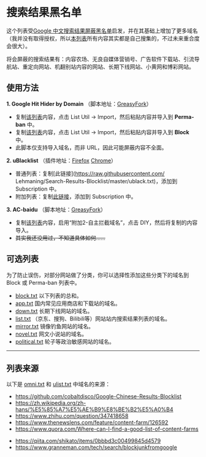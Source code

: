 # 搜索结果黑名单
这个列表受[Google 中文搜索结果屏蔽黑名单](https://github.com/cobaltdisco/Google-Chinese-Results-Blocklist)启发，并在其基础上增加了更多域名（我并没有取得授权，所以[本列表](https://raw.githubusercontent.com/Lehmaning/Search-Results-Blocklist/master/perma-ban.txt)所有内容其实都是自己搜集的，不过未来重合度会很大）。

将会屏蔽的搜索结果有：内容农场、无良自媒体营销号、广告软件下载站、引流导航站、重定向网站、机翻别站内容的网站、长期下线网站、小黄网和博彩网站。

## 使用方法

**1. Google Hit Hider by Domain**
（脚本地址：[GreasyFork](https://greasyfork.org/zh-CN/scripts/1682-google-hit-hider-by-domain-search-filter-block-sites)）
 - 复制[该列表](https://raw.githubusercontent.com/Lehmaning/Search-Results-Blocklist/master/perma-ban.txt)内容，点击 List Util → Import，然后粘贴内容并导入到 **Perma-ban** 中。
 - 复制[该列表](https://raw.githubusercontent.com/Lehmaning/Search-Results-Blocklist/master/block.txt)内容，点击 List Util → Import，然后粘贴内容并导入到 **Block** 中。
 - 此脚本仅支持导入域名，而非 URL，因此可能屏蔽内容不全面。

**2. uBlacklist**
（插件地址：[Firefox](https://addons.mozilla.org/zh-CN/firefox/addon/ublacklist/) [Chrome](https://chrome.google.com/webstore/detail/ublacklist/pncfbmialoiaghdehhbnbhkkgmjanfhe)）
 - 普通列表：复制[此链接](https://raw.githubusercontent.com/    Lehmaning/Search-Results-Blocklist/master/ublack.txt)，添加到 Subscription 中。
 - 附加列表：复制[此链接](https://raw.githubusercontent.com/Lehmaning/Search-Results-Blocklist/master/ulist.txt)，添加到 Subscription 中。

**3. AC-baidu**
（脚本地址：[GreasyFork](https://greasyfork.org/zh-CN/scripts/14178-ac-baidu-%E9%87%8D%E5%AE%9A%E5%90%91%E4%BC%98%E5%8C%96%E7%99%BE%E5%BA%A6%E6%90%9C%E7%8B%97%E8%B0%B7%E6%AD%8C%E5%BF%85%E5%BA%94%E6%90%9C%E7%B4%A2-favicon-%E5%8F%8C%E5%88%97)）
 - 复制[该列表](https://raw.githubusercontent.com/Lehmaning/Search-Results-Blocklist/master/perma-ban.txt)内容，启用“附加2-自主拦截域名”，点击 DIY，然后将复制的内容导入。
 - ~~其实我还没用过，不知道具体如何……~~


<!-- 在手机上使用本列表-->

## 可选列表
为了防止误伤，对部分网站做了分类，你可以选择性添加这些分类下的域名到 Block 或 Perma-ban 列表中。
- [block.txt](https://raw.githubusercontent.com/Lehmaning/Search-Results-Blocklist/master/block.txt) 以下列表的总和。
- [app.txt](https://raw.githubusercontent.com/Lehmaning/Search-Results-Blocklist/master/groups/app.txt) 国内常见应用商店和下载站的域名。
- [down.txt](https://raw.githubusercontent.com/Lehmaning/Search-Results-Blocklist/master/groups/down.txt) 长期下线网站的域名。
- [list.txt](https://raw.githubusercontent.com/Lehmaning/Search-Results-Blocklist/master/groups/list.txt) （京东、搜狗、Bilibili等）网站站内搜索结果列表的域名。
- [mirror.txt](https://raw.githubusercontent.com/Lehmaning/Search-Results-Blocklist/master/groups/mirror.txt) 镜像钓鱼网站的域名。
- [novel.txt](https://raw.githubusercontent.com/Lehmaning/Search-Results-Blocklist/master/groups/novel.txt) 网文小说站的域名。
- [political.txt](https://raw.githubusercontent.com/Lehmaning/Search-Results-Blocklist/master/groups/political.txt) 轮子等政治敏感网站的域名。

----

## 列表来源
以下是 [omni.txt](https://raw.githubusercontent.com/Lehmaning/Search-Results-Blocklist/master/omni.txt) 和 [ulist.txt](https://raw.githubusercontent.com/Lehmaning/Search-Results-Blocklist/master/ulist.txt) 中域名的来源：
- https://github.com/cobaltdisco/Google-Chinese-Results-Blocklist
- https://zh.wikipedia.org/zh-hans/%E5%85%A7%E5%AE%B9%E8%BE%B2%E5%A0%B4
- https://www.zhihu.com/question/347418658
- https://www.thenewslens.com/feature/content-farm/126592
- https://www.quora.com/Where-can-I-find-a-good-list-of-content-farms
<!--https://github.com/danny0838/content-farm-terminator/tree/gh-pages--> 
- https://qiita.com/shikato/items/0bbbd3c00499845d4579
- https://www.granneman.com/tech/search/blockjunkfromgoogle
